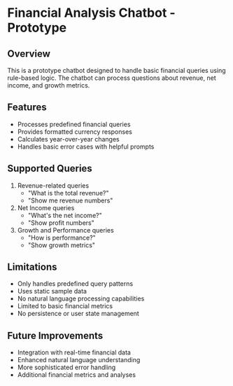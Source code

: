 # Financial Analysis Chatbot - Prototype

## Overview
This is a prototype chatbot designed to handle basic financial queries using rule-based logic. The chatbot can process questions about revenue, net income, and growth metrics.

## Features
- Processes predefined financial queries
- Provides formatted currency responses
- Calculates year-over-year changes
- Handles basic error cases with helpful prompts

## Supported Queries
1. Revenue-related queries
   - "What is the total revenue?"
   - "Show me revenue numbers"
2. Net Income queries
   - "What's the net income?"
   - "Show profit numbers"
3. Growth and Performance queries
   - "How is performance?"
   - "Show growth metrics"

## Limitations
- Only handles predefined query patterns
- Uses static sample data
- No natural language processing capabilities
- Limited to basic financial metrics
- No persistence or user state management

## Future Improvements
- Integration with real-time financial data
- Enhanced natural language understanding
- More sophisticated error handling
- Additional financial metrics and analyses
